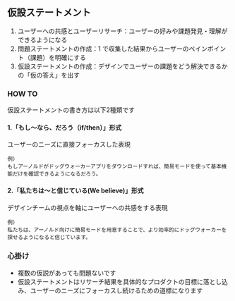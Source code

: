 ## 仮設ステートメント
1. ユーザーへの共感とユーザーリサーチ：ユーザーの好みや課題発見・理解ができるようになる
2. 問題ステートメントの作成：1 で収集した結果からユーザーのペインポイント（課題）を明確にする
3. 仮設ステートメントの作成：デザインでユーザーの課題をどう解決できるかの「仮の答え」を出す


### HOW TO
仮設ステートメントの書き方は以下2種類です

#### 1.「もし〜なら、だろう（if/then）」形式
ユーザーのニーズに直接フォーカスした表現
```
例）
もしアーノルドがドッグウォーカーアプリをダウンロードすれば、簡易モードを使って基本機能だけを確認できるようになるだろう。

```

#### 2.「私たちは〜と信じている(We believe)」形式
デザインチームの視点を軸にユーザーへの共感をする表現

```
例）
私たちは、アーノルド向けに簡易モードを用意することで、より効率的にドッグウォーカーを探せるようになると信じています。
```

### 心掛け
- 複数の仮説があっても問題ないです
- 仮設ステートメントはリサーチ結果を具体的なプロダクトの目標に落とし込み、ユーザーのニーズにフォーカスし続けるための道標になります
